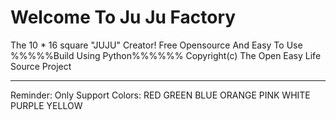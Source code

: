 # Welcome To Ju Ju Factory
The 10 * 16 square "JUJU" Creator!
Free Opensource And Easy To Use
%%%%%Build Using Python%%%%%%
Copyright(c) The Open Easy Life Source Project





_______________________________________________
Reminder:
Only Support Colors:
RED GREEN BLUE ORANGE PINK WHITE PURPLE YELLOW

